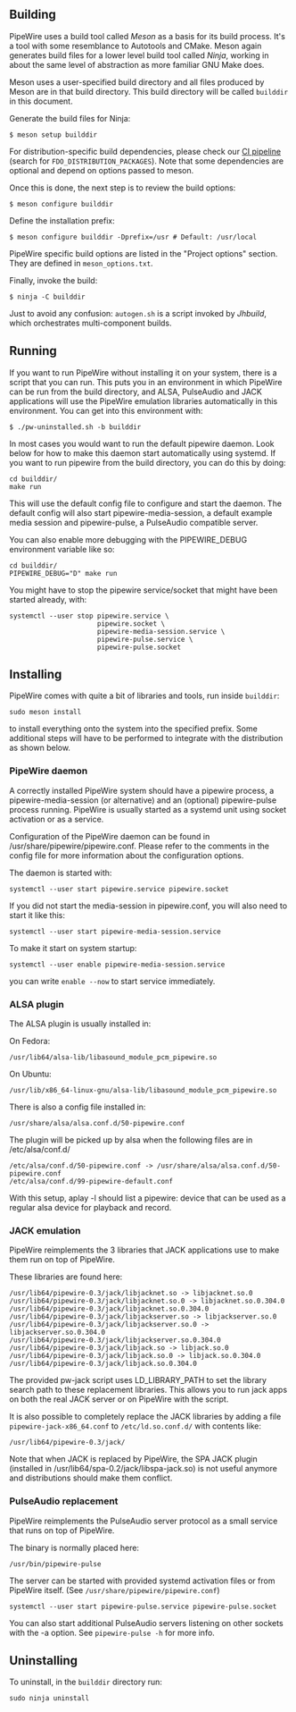 ## Building

PipeWire uses a build tool called *Meson* as a basis for its build
process.  It's a tool with some resemblance to Autotools and CMake. Meson
again generates build files for a lower level build tool called *Ninja*,
working in about the same level of abstraction as more familiar GNU Make
does.

Meson uses a user-specified build directory and all files produced by Meson
are in that build directory. This build directory will be called `builddir`
in this document.

Generate the build files for Ninja:

```
$ meson setup builddir
```

For distribution-specific build dependencies, please check our
[CI pipeline](https://gitlab.freedesktop.org/pipewire/pipewire/-/blob/master/.gitlab-ci.yml)
(search for `FDO_DISTRIBUTION_PACKAGES`). Note that some dependencies are
optional and depend on options passed to meson.

Once this is done, the next step is to review the build options:

```
$ meson configure builddir
```

Define the installation prefix:

```
$ meson configure builddir -Dprefix=/usr # Default: /usr/local
```

PipeWire specific build options are listed in the "Project options"
section. They are defined in `meson_options.txt`.

Finally, invoke the build:

```
$ ninja -C builddir
```

Just to avoid any confusion: `autogen.sh` is a script invoked by *Jhbuild*,
which orchestrates multi-component builds.

## Running

If you want to run PipeWire without installing it on your system, there is a
script that you can run. This puts you in an environment in which PipeWire can
be run from the build directory, and ALSA, PulseAudio and JACK applications
will use the PipeWire emulation libraries automatically
in this environment. You can get into this environment with:

```
$ ./pw-uninstalled.sh -b builddir
```

In most cases you would want to run the default pipewire daemon. Look
below for how to make this daemon start automatically using systemd.
If you want to run pipewire from the build directory, you can do this
by doing:

```
cd builddir/
make run
```

This will use the default config file to configure and start the daemon.
The default config will also start pipewire-media-session, a default
example media session and pipewire-pulse, a PulseAudio compatible server.

You can also enable more debugging with the PIPEWIRE_DEBUG environment
variable like so:

```
cd builddir/
PIPEWIRE_DEBUG="D" make run
```

You might have to stop the pipewire service/socket that might have been
started already, with:

```
systemctl --user stop pipewire.service \
                      pipewire.socket \
                      pipewire-media-session.service \
                      pipewire-pulse.service \
                      pipewire-pulse.socket
```

## Installing

PipeWire comes with quite a bit of libraries and tools, run
inside `builddir`:

```
sudo meson install
```

to install everything onto the system into the specified prefix.
Some additional steps will have to be performed to integrate
with the distribution as shown below.

### PipeWire daemon

A correctly installed PipeWire system should have a pipewire
process, a pipewire-media-session (or alternative) and an (optional)
pipewire-pulse process running. PipeWire is usually started as a
systemd unit using socket activation or as a service.

Configuration of the PipeWire daemon can be found in
/usr/share/pipewire/pipewire.conf. Please refer to the comments in the
config file for more information about the configuration options.

The daemon is started with:
```
systemctl --user start pipewire.service pipewire.socket
```

If you did not start the media-session in pipewire.conf, you will
also need to start it like this:
```
systemctl --user start pipewire-media-session.service
```
To make it start on system startup:
```
systemctl --user enable pipewire-media-session.service
```
you can write ```enable --now``` to start service immediately.

### ALSA plugin

The ALSA plugin is usually installed in:

On Fedora:
```
/usr/lib64/alsa-lib/libasound_module_pcm_pipewire.so
```
On Ubuntu:
```
/usr/lib/x86_64-linux-gnu/alsa-lib/libasound_module_pcm_pipewire.so
```

There is also a config file installed in:

```
/usr/share/alsa/alsa.conf.d/50-pipewire.conf
```

The plugin will be picked up by alsa when the following files
are in /etc/alsa/conf.d/

```
/etc/alsa/conf.d/50-pipewire.conf -> /usr/share/alsa/alsa.conf.d/50-pipewire.conf
/etc/alsa/conf.d/99-pipewire-default.conf
```

With this setup, aplay -l should list a pipewire: device that can be used as
a regular alsa device for playback and record.

### JACK emulation

PipeWire reimplements the 3 libraries that JACK applications use to make
them run on top of PipeWire.

These libraries are found here:

```
/usr/lib64/pipewire-0.3/jack/libjacknet.so -> libjacknet.so.0
/usr/lib64/pipewire-0.3/jack/libjacknet.so.0 -> libjacknet.so.0.304.0
/usr/lib64/pipewire-0.3/jack/libjacknet.so.0.304.0
/usr/lib64/pipewire-0.3/jack/libjackserver.so -> libjackserver.so.0
/usr/lib64/pipewire-0.3/jack/libjackserver.so.0 -> libjackserver.so.0.304.0
/usr/lib64/pipewire-0.3/jack/libjackserver.so.0.304.0
/usr/lib64/pipewire-0.3/jack/libjack.so -> libjack.so.0
/usr/lib64/pipewire-0.3/jack/libjack.so.0 -> libjack.so.0.304.0
/usr/lib64/pipewire-0.3/jack/libjack.so.0.304.0

```

The provided pw-jack script uses LD_LIBRARY_PATH to set the library
search path to these replacement libraries. This allows you to run
jack apps on both the real JACK server or on PipeWire with the script.

It is also possible to completely replace the JACK libraries by adding
a file `pipewire-jack-x86_64.conf` to `/etc/ld.so.conf.d/` with
contents like:

```
/usr/lib64/pipewire-0.3/jack/
```

Note that when JACK is replaced by PipeWire, the SPA JACK plugin (installed
in /usr/lib64/spa-0.2/jack/libspa-jack.so) is not useful anymore and
distributions should make them conflict.


### PulseAudio replacement

PipeWire reimplements the PulseAudio server protocol as a small service
that runs on top of PipeWire.

The binary is normally placed here:

```
/usr/bin/pipewire-pulse
```

The server can be started with provided systemd activation files or
from PipeWire itself. (See `/usr/share/pipewire/pipewire.conf`)

```
systemctl --user start pipewire-pulse.service pipewire-pulse.socket
```

You can also start additional PulseAudio servers listening on other
sockets with the -a option. See `pipewire-pulse -h` for more info.


## Uninstalling

To uninstall, in the `builddir` directory run:

```
sudo ninja uninstall
```

